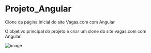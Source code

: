# Projeto_Angular
Clone da página inicial do site Vagas.com com Angular

O objetivo principal do projeto é criar um clone do site vagas.com com Angular.

![image](https://github.com/And3rsoon/Projeto_Angular/assets/114175542/e25f1197-6205-4cba-b0db-976c33cedb9e)
